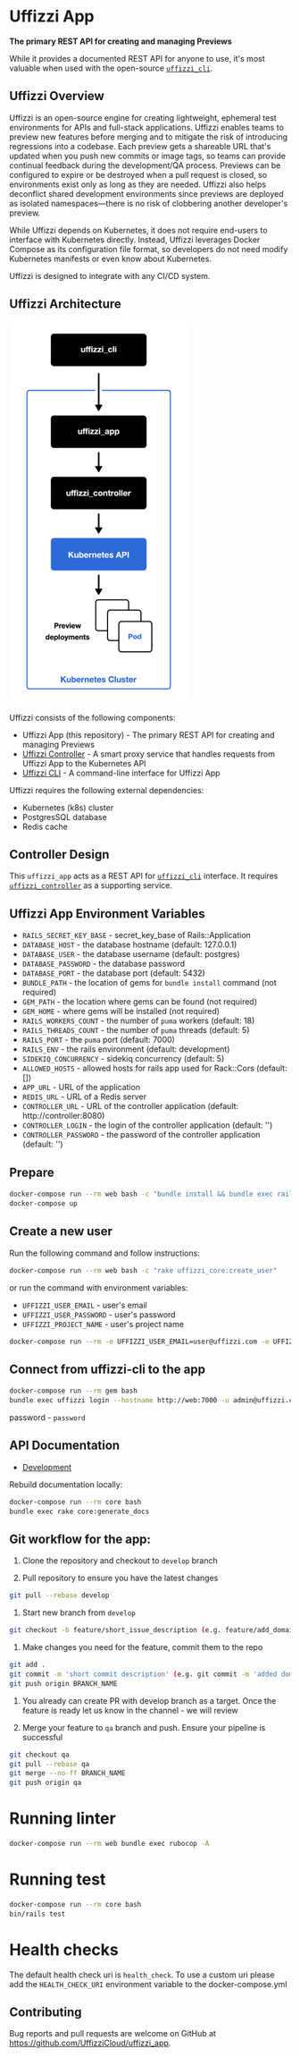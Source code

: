 # Uffizzi App  

**The primary REST API for creating and managing Previews**

While it provides a documented REST API for anyone to use, it's most valuable when used with the open-source [`uffizzi_cli`](https://github.com/UffizziCloud/uffizzi_cli).  

## Uffizzi Overview

Uffizzi is an open-source engine for creating lightweight, ephemeral test environments for APIs and full-stack applications. Uffizzi enables teams to preview new features before merging and to mitigate the risk of introducing regressions into a codebase. Each preview gets a shareable URL that's updated when you push new commits or image tags, so teams can provide continual feedback during the development/QA process. Previews can be configured to expire or be destroyed when a pull request is closed, so environments exist only as long as they are needed. Uffizzi also helps deconflict shared development environments since previews are deployed as isolated namespaces—there is no risk of clobbering another developer's preview. 

While Uffizzi depends on Kubernetes, it does not require end-users to interface with Kubernetes directly. Instead, Uffizzi leverages Docker Compose as its configuration file format, so developers do not need modify Kubernetes manifests or even know about Kubernetes.

Uffizzi is designed to integrate with any CI/CD system.

## Uffizzi Architecture  
<img src="docs/images/uffizzi-architecture.png" description="Uffizzi Architecture" width="320"/>  

Uffizzi consists of the following components:  

* Uffizzi App (this repository) - The primary REST API for creating and managing Previews  
* [Uffizzi Controller](https://github.com/UffizziCloud/uffizzi_controller) - A smart proxy service that handles requests from Uffizzi App to the Kubernetes API  
* [Uffizzi CLI](https://github.com/UffizziCloud/uffizzi_cli) - A command-line interface for Uffizzi App  

Uffizzi requires the following external dependencies:  

 * Kubernetes (k8s) cluster  
 * PostgresSQL database  
 * Redis cache  

## Controller Design  

This `uffizzi_app` acts as a REST API for [`uffizzi_cli`](https://github.com/UffizziCloud/uffizzi_app) interface. It requires [`uffizzi_controller`](https://github.com/UffizziCloud/uffizzi_controller) as a supporting service.

## Uffizzi App Environment Variables

- `RAILS_SECRET_KEY_BASE` - secret_key_base of Rails::Application
- `DATABASE_HOST` - the database hostname (default: 127.0.0.1)
- `DATABASE_USER` - the database username (default: postgres)
- `DATABASE_PASSWORD` - the database password
- `DATABASE_PORT` - the database port (default: 5432)
- `BUNDLE_PATH` - the location of gems for `bundle install` command (not required)
- `GEM_PATH` - the location where gems can be found (not required)
- `GEM_HOME` - where gems will be installed (not required)
- `RAILS_WORKERS_COUNT` - the number of `puma` workers (default: 18)
- `RAILS_THREADS_COUNT` - the number of `puma` threads (default: 5)
- `RAILS_PORT` - the `puma` port (default: 7000)
- `RAILS_ENV` - the rails environment (default: development)
- `SIDEKIQ_CONCURRENCY` - sidekiq concurrency (default: 5)
- `ALLOWED_HOSTS` - allowed hosts for rails app used for Rack::Cors (default: [])
- `APP_URL` - URL of the application
- `REDIS_URL` - URL of a Redis server
- `CONTROLLER_URL` - URL of the controller application (default: http://controller:8080)
- `CONTROLLER_LOGIN` - the login of the controller application (default: '')
- `CONTROLLER_PASSWORD` - the password of the controller application (default: '')

## Prepare

```bash
docker-compose run --rm web bash -c "bundle install && bundle exec rails db:setup"
docker-compose up
```

## Create a new user

Run the following command and follow instructions:

```bash
docker-compose run --rm web bash -c "rake uffizzi_core:create_user"
```

or run the command with environment variables:

- `UFFIZZI_USER_EMAIL` - user's email
- `UFFIZZI_USER_PASSWORD` - user's password
- `UFFIZZI_PROJECT_NAME` - user's project name

```bash
docker-compose run --rm -e UFFIZZI_USER_EMAIL=user@uffizzi.com -e UFFIZZI_USER_PASSWORD=password -e UFFIZZI_PROJECT_NAME=project web bash -c "rake uffizzi_core:create_user"
```

## Connect from uffizzi-cli to the app

```bash
docker-compose run --rm gem bash
bundle exec uffizzi login --hostname http://web:7000 -u admin@uffizzi.com
```

password - `password`

## API Documentation

* [Development](http://lvh.me:7000/api-docs/index.html)

Rebuild documentation locally:

```bash
docker-compose run --rm core bash
bundle exec rake core:generate_docs
```

## Git workflow for the app:

1. Clone the repository and checkout to `develop` branch

2. Pull repository to ensure you have the latest changes
   
```bash
git pull --rebase develop
```

1. Start new branch from `develop`
   
```bash
git checkout -b feature/short_issue_description (e.g. feature/add_domain_settings)
```

1. Make changes you need for the feature, commit them to the repo
   
```bash
git add .
git commit -m 'short commit description' (e.g. git commit -m 'added domain settings')
git push origin BRANCH_NAME
```

1. You already can create PR with develop branch as a target. Once the feature is ready let us know in the channel - we will review

2. Merge your feature to `qa` branch and push. Ensure your pipeline is successful
   
```bash
git checkout qa
git pull --rebase qa
git merge --no-ff BRANCH_NAME
git push origin qa
```

# Running linter

```bash
docker-compose run --rm web bundle exec rubocop -A
```

# Running test

```bash
docker-compose run --rm core bash
bin/rails test
```

# Health checks

The default health check uri is `health_check`. To use a custom uri please add the `HEALTH_CHECK_URI` environment
variable to the docker-compose.yml

## Contributing
Bug reports and pull requests are welcome on GitHub at https://github.com/UffizziCloud/uffizzi_app.
